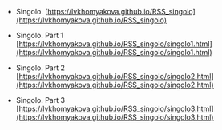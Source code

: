 * Singolo.
[https://lvkhomyakova.github.io/RSS_singolo](https://lvkhomyakova.github.io/RSS_singolo)

* Singolo. Part 1
[https://lvkhomyakova.github.io/RSS_singolo/singolo1.html](https://lvkhomyakova.github.io/RSS_singolo/singolo1.html)

* Singolo. Part 2
[https://lvkhomyakova.github.io/RSS_singolo/singolo2.html](https://lvkhomyakova.github.io/RSS_singolo/singolo2.html)

* Singolo. Part 3
[https://lvkhomyakova.github.io/RSS_singolo/singolo3.html](https://lvkhomyakova.github.io/RSS_singolo/singolo3.html)
